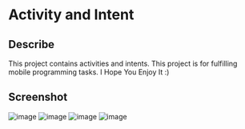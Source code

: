 # Activity and Intent

## Describe
This project contains activities and intents. This project is for fulfilling mobile programming tasks.
I Hope You Enjoy It :)

## Screenshot
![image](https://user-images.githubusercontent.com/65402864/97251065-c5765080-1839-11eb-9aea-b8daac70076d.png)
![image](https://user-images.githubusercontent.com/65402864/97250960-9c55c000-1839-11eb-9085-22415893d862.png)
![image](https://user-images.githubusercontent.com/65402864/97250988-a677be80-1839-11eb-8aa6-627c7f3308ce.png)
![image](https://user-images.githubusercontent.com/65402864/97251112-dcb53e00-1839-11eb-806c-8c4ea80311fc.png)

